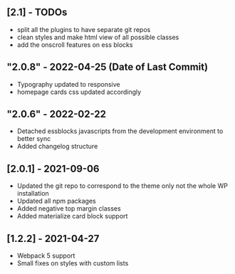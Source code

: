 ## [2.1] - TODOs
- split all the plugins to have separate git repos
- clean styles and make html view of all possible classes
- add the onscroll features on ess blocks

## "2.0.8" - 2022-04-25 (Date of Last Commit)

* Typography updated to responsive
* homepage cards css updated accordingly


## "2.0.6" - 2022-02-22

* Detached essblocks javascripts from the development environment to better sync
* Added changelog structure

## [2.0.1] - 2021-09-06
- Updated the git repo to correspond to the theme only not the whole WP installation
- Updated all npm packages
- Added negative top margin classes
- Added materialize card block support
 
## [1.2.2] - 2021-04-27
- Webpack 5 support
- Small fixes on styles with custom lists




